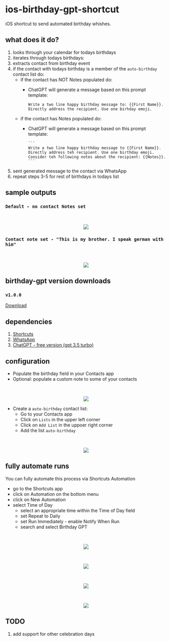 # ios-birthday-gpt-shortcut

iOS shortcut to send automated birthday whishes.

## what does it do?

1. looks through your calendar for todays birthdays
2. iterates through todays birthdays:
3. extracts contact from birthday event
4. if the contact with todays birthday is a member of the `auto-birthday` contact list do:
    - if the contact has NOT Notes populated do:
        - ChatGPT will generate a message based on this prompt template:

            ```
            Write a two line happy birthday message to: {{First Name}}.
            Directly address the recipient. Use one birhday emoji.
            ```
    - if the contact has Notes populated do:
      - ChatGPT will generate a message based on this prompt template:
 
            ```
            Write a two line happy birthday message to {{First Name}}.
            Directly address teh recipient. Use one birthday emoji.
            Consider teh following notes about the recipient: {{Notes}}. 
            ```
5. sent generated message to the contact via WhatsApp
6. repeat steps 3-5 for rest of birthdays in todays list

## sample outputs

### `Default - no contact Notes set`
 
<br>
<p align="center">
  <img src="assets/whatsapp-default-message.png">
</p>

### `Contact note set - "This is my brother. I speak german with him"`
 
<br>
<p align="center">
  <img src="assets/whatsapp-note-message.png">
</p>

## birthday-gpt version downloads

### `v1.0.0`

[Download](https://www.icloud.com/shortcuts/23923aecc2b5486b80d94ad097e9548e)

## dependencies

1. [Shortcuts](https://apps.apple.com/us/app/shortcuts/id1462947752)
2. [WhatsApp](https://apps.apple.com/gb/app/whatsapp-messenger/id310633997)
3. [ChatGPT - free version (gpt 3.5 turbo)](https://apps.apple.com/gb/app/chatgpt/id6448311069)

## configuration

- Populate the birthday field in your Contacts app
- Optional: populate a custom note to some of your contacts

<br>
<p align="center">
  <img src="assets/contact--birthday-notes-section.png">
</p>

- Create a `auto-birthday` contact list:
    - Go to your Contacts app
    - Click on `Lists` in the upper left corner
    - Click on `Add List` in the uppoer right corner
    - Add the list `auto-birthday`
 
<br>
<p align="center">
  <img src="assets/contact--contactlist-section.png">
</p>

## fully automate runs

You can fully automate this process via Shortcuts Automation
- go to the Shortcuts app
- click on Automation on the bottom menu
- click on New Automation
- select Time of Day
    - select an appropriate time within the Time of Day field
    - set Repeat to Daily
    - set Run Immediately - enable Notify When Run
    - search and select Birthday GPT

<br>
<p align="center">
  <img src="assets/shortcuts--automation-menu.png">
</p>

<br>
<p align="center">
  <img src="assets/shortcuts--automation-kind.png">
</p>

<br>
<p align="center">
  <img src="assets/shortcuts--automation-time-config.png">
</p>


<br>
<p align="center">
  <img src="assets/shortcuts--automation-selection.png">
</p>

## TODO

1. add support for other celebration days